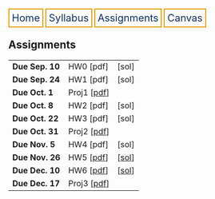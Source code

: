 <html lang="en-US">
<head>
<style>
th, td {
  border-style: none;

body {
  margin: 0;
  font-family: Arial, Helvetica, sans-serif;
}

.topnav {
  overflow: hidden;
  background-color: #333;
}

.topnav a {
  float: left;
  color: #0E315F;
  border:2px solid #E69F0A;
  text-align: center;
  padding: 20px 24px;
  text-decoration: none;
  font-size: 17px;
}

.topnav a:hover {
  background-color: #ddd;
  color: black;
}

.topnav a.active {
  background-color: #04AA6D;
  color: white;
}
}
</style>
</head>
<body>
 
  
 <div class= "topnav">
  <a style = "color: #0E315F; font-size: 20px; border: 2px solid #E69F0A; padding: 5px; text-decoration: none;" href="./home.html">Home</a>
  <a style = "color: #0E315F; font-size: 20px; border: 2px solid #E69F0A; padding: 5px; text-decoration: none;" href="./syllabus.html">Syllabus</a>
  <a style = "color: #0E315F; font-size: 20px; border: 2px solid #E69F0A; padding: 5px; text-decoration: none;" href="./assignments.html">Assignments</a>
  <a style = "color: #0E315F; font-size: 20px; border: 2px solid #E69F0A; padding: 5px; text-decoration: none;" href="https://canvas.emory.edu">Canvas</a>
  
 </div>

<section>
<article>
<h2>Assignments</h2>
    <table>
  <tr>
    <td><strong>Due Sep. 10</strong></td>
    <td>HW0 [pdf]</td>
    <td>[sol]</td>
  </tr>
  <tr>
    <td><strong>Due Sep. 24</strong></td>
    <td>HW1 [pdf]</td>
    <td>[sol]</td>

  </tr>
  <tr>
    <td><strong>Due Oct. 1</strong></td>
    <td>Proj1 [<a href = "./files/proj1.pdf">pdf</a>]</td>
    <td></td>
  </tr>
  <tr>
    <td><strong>Due Oct. 8</strong></td>
    <td>HW2 [pdf]</td>
    <td>[sol]</td>
  </tr>
  <tr>
    <td><strong>Due Oct. 22</strong></td>
    <td>HW3 [pdf]</td>
    <td>[sol]</td>
  </tr>
  <tr>
    <td><strong>Due Oct. 31</strong></td>
    <td>Proj2 [<a href = "./files/proj2.pdf">pdf</a>]</td>
    <td></td>
  </tr>
  <tr>
    <td><strong>Due Nov. 5</strong></td>
    <td>HW4 [pdf]</td>
    <td>[sol]</td>
  </tr>
  <tr>
    <td><strong>Due Nov. 26</strong></td>
    <td>HW5 [<a href = "./files/hw5.pdf">pdf</a>]</td>
    <td>[<a href = "./files/sol5.pdf">sol</a>]</td>
  </tr>
  <tr>
    <td><strong>Due Dec. 10</strong></td>
    <td>HW6 [<a href = "./files/hw6.pdf">pdf</a>]</td>
    <td>[<a href = "./files/sol6.pdf">sol</a>]</td>
  </tr>
  <tr>
    <td><strong>Due Dec. 17</strong></td>
    <td>Proj3 [<a href = "./files/proj3.pdf">pdf</a>]</td>
    <td></td>
  </tr>
</table>
  </article>
</section>


</body>
</html>